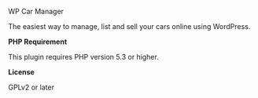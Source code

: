 WP Car Manager

The easiest way to manage, list and sell your cars online using WordPress.

**PHP Requirement**

This plugin requires PHP version 5.3 or higher.

**License**

GPLv2 or later